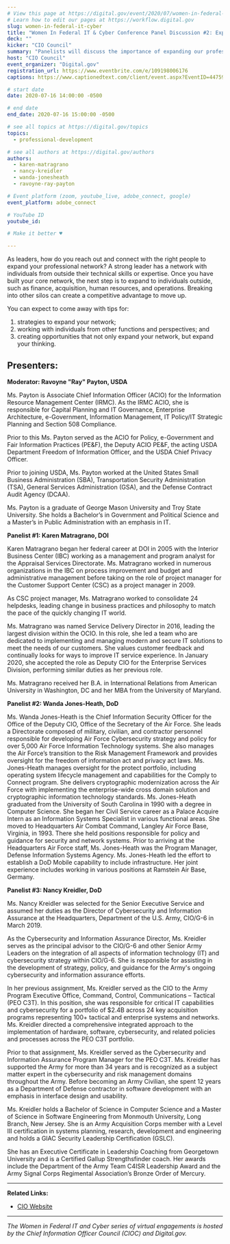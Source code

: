 ```yaml
---
# View this page at https://digital.gov/event/2020/07/women-in-federal-it-cyber
# Learn how to edit our pages at https://workflow.digital.gov
slug: women-in-federal-it-cyber
title: "Women In Federal IT & Cyber Conference Panel Discussion #2: Expanding Our Network"
deck: ""
kicker: "CIO Council"
summary: "Panelists will discuss the importance of expanding our professional network outside of our silos to become stronger leaders."
host: "CIO Council"
event_organizer: "Digital.gov"
registration_url: https://www.eventbrite.com/e/109198006176
captions: https://www.captionedtext.com/client/event.aspx?EventID=4475926&CustomerID=321

# start date
date: 2020-07-16 14:00:00 -0500

# end date
end_date: 2020-07-16 15:00:00 -0500

# see all topics at https://digital.gov/topics
topics: 
  - professional-development

# see all authors at https://digital.gov/authors
authors: 
  - karen-matragrano
  - nancy-kreidler
  - wanda-jonesheath
  - ravoyne-ray-payton

# Event platform (zoom, youtube_live, adobe_connect, google)
event_platform: adobe_connect

# YouTube ID
youtube_id: 

# Make it better ♥

---
```


As leaders, how do you reach out and connect with the right people to expand your professional network? A strong leader has a network with individuals from outside their technical skills or expertise. Once you have built your core network, the next step is to expand to individuals outside, such as finance, acquisition, human resources, and operations. Breaking into other silos can create a competitive advantage to move up.

You can expect to come away with tips for:

 1. strategies to expand your network;
 2. working with individuals from other functions and perspectives; and
 3. creating opportunities that not only expand your network, but expand your thinking.

## Presenters: 
 
 **Moderator: Ravoyne "Ray" Payton, USDA**

Ms. Payton is Associate Chief Information Officer (ACIO) for the Information Resource Management Center (IRMC). As the IRMC ACIO, she is responsible for Capital Planning and IT Governance, Enterprise Architecture, e-Government, Information Management, IT Policy/IT Strategic Planning and Section 508 Compliance.

Prior to this Ms. Payton served as the ACIO for Policy, e-Government and Fair Information Practices (PE&F), the Deputy ACIO PE&F, the acting USDA Department Freedom of Information Officer, and the USDA Chief Privacy Officer.

Prior to joining USDA, Ms. Payton worked at the United States Small Business Administration (SBA), Transportation Security Administration (TSA), General Services Administration (GSA), and the Defense Contract Audit Agency (DCAA).

Ms. Payton is a graduate of George Mason University and Troy State University. She holds a Bachelor’s in Government and Political Science and a Master’s in Public Administration with an emphasis in IT.

**Panelist #1: Karen Matragrano, DOI**

Karen Matragrano began her federal career at DOI in 2005 with the Interior Business Center (IBC) working as a management and program analyst for the Appraisal Services Directorate. Ms. Matragrano worked in numerous organizations in the IBC on process improvement and budget and administrative management before taking on the role of project manager for the Customer Support Center (CSC) as a project manager in 2009.

As CSC project manager, Ms. Matragrano worked to consolidate 24 helpdesks, leading change in business practices and philosophy to match the pace of the quickly changing IT world.

Ms. Matragrano was named Service Delivery Director in 2016, leading the largest division within the OCIO. In this role, she led a team who are dedicated to implementing and managing modern and secure IT solutions to meet the needs of our customers. She values customer feedback and continually looks for ways to improve IT service experience. In January 2020, she accepted the role as Deputy CIO for the Enterprise Services Division, performing similar duties as her previous role.

Ms. Matragrano received her B.A. in International Relations from American University in Washington, DC and her MBA from the University of Maryland.

**Panelist #2: Wanda Jones-Heath, DoD**

Ms. Wanda Jones-Heath is the Chief Information Security Officer for the Office of the Deputy CIO, Office of the Secretary of the Air Force. She leads a Directorate composed of military, civilian, and contractor personnel responsible for developing Air Force Cybersecurity strategy and policy for over 5,000 Air Force Information Technology systems. She also manages the Air Force’s transition to the Risk Management Framework and provides oversight for the freedom of information act and privacy act laws. Ms. Jones-Heath manages oversight for the protect portfolio, including operating system lifecycle management and capabilities for the Comply to Connect program. She delivers cryptographic modernization across the Air Force with implementing the enterprise-wide cross domain solution and cryptographic information technology standards. Ms. Jones-Heath graduated from the University of South Carolina in 1990 with a degree in Computer Science. She began her Civil Service career as a Palace Acquire Intern as an Information Systems Specialist in various functional areas. She moved to Headquarters Air Combat Command, Langley Air Force Base, Virginia, in 1993. There she held positions responsible for policy and guidance for security and network systems. Prior to arriving at the Headquarters Air Force staff, Ms. Jones-Heath was the Program Manager, Defense Information Systems Agency. Ms. Jones-Heath led the effort to establish a DoD Mobile capability to include infrastructure. Her joint experience includes working in various positions at Ramstein Air Base, Germany.

**Panelist #3: Nancy Kreidler, DoD**

Ms. Nancy Kreidler was selected for the Senior Executive Service and assumed her duties as the Director of Cybersecurity and Information Assurance at the Headquarters, Department of the U.S. Army, CIO/G-6 in March 2019.

As the Cybersecurity and Information Assurance Director, Ms. Kreidler serves as the principal advisor to the CIO/G-6 and other Senior Army Leaders on the integration of all aspects of information technology (IT) and cybersecurity strategy within CIO/G-6. She is responsible for assisting in the development of strategy, policy, and guidance for the Army's ongoing cybersecurity and information assurance efforts.

In her previous assignment, Ms. Kreidler served as the CIO to the Army Program Executive Office, Command, Control, Communications – Tactical (PEO C3T). In this position, she was responsible for critical IT capabilities and cybersecurity for a portfolio of $2.4B across 24 key acquisition programs representing 100+ tactical and enterprise systems and networks. Ms. Kreidler directed a comprehensive integrated approach to the implementation of hardware, software, cybersecurity, and related policies and processes across the PEO C3T portfolio.

Prior to that assignment, Ms. Kreidler served as the Cybersecurity and Information Assurance Program Manager for the PEO C3T. Ms. Kreidler has supported the Army for more than 34 years and is recognized as a subject matter expert in the cybersecurity and risk management domains throughout the Army. Before becoming an Army Civilian, she spent 12 years as a Department of Defense contractor in software development with an emphasis in interface design and usability.

Ms. Kreidler holds a Bachelor of Science in Computer Science and a Master of Science in Software Engineering from Monmouth University, Long Branch, New Jersey. She is an Army Acquisition Corps member with a Level III certification in systems planning, research, development and engineering and holds a GIAC Security Leadership Certification (GSLC).

She has an Executive Certificate in Leadership Coaching from Georgetown University and is a Certified Gallup Strengthsfinder coach. Her awards include the Department of the Army Team C4ISR Leadership Award and the Army Signal Corps Regimental Association’s Bronze Order of Mercury.

---

**Related Links:**

 - [CIO Website](https://www.cio.gov/)
 
 ---
 
 *The Women in Federal IT and Cyber series of virtual engagements is hosted by the Chief Information Officer Council (CIOC) and Digital.gov.*
